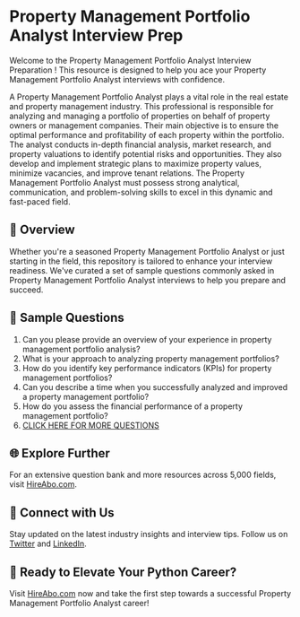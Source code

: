 # Property Management Portfolio Analyst Interview Prep

Welcome to the Property Management Portfolio Analyst Interview Preparation ! This resource is designed to help you ace your Property Management Portfolio Analyst interviews with confidence.

A Property Management Portfolio Analyst plays a vital role in the real estate and property management industry. This professional is responsible for analyzing and managing a portfolio of properties on behalf of property owners or management companies. Their main objective is to ensure the optimal performance and profitability of each property within the portfolio. The analyst conducts in-depth financial analysis, market research, and property valuations to identify potential risks and opportunities. They also develop and implement strategic plans to maximize property values, minimize vacancies, and improve tenant relations. The Property Management Portfolio Analyst must possess strong analytical, communication, and problem-solving skills to excel in this dynamic and fast-paced field.

## 🚀 Overview

Whether you're a seasoned Property Management Portfolio Analyst or just starting in the field, this repository is tailored to enhance your interview readiness. We've curated a set of sample questions commonly asked in Property Management Portfolio Analyst interviews to help you prepare and succeed.

## 📝 Sample Questions

1. Can you please provide an overview of your experience in property management portfolio analysis?
2. What is your approach to analyzing property management portfolios?
3. How do you identify key performance indicators (KPIs) for property management portfolios?
4. Can you describe a time when you successfully analyzed and improved a property management portfolio?
5. How do you assess the financial performance of a property management portfolio?
6. [CLICK HERE FOR MORE QUESTIONS](https://hireabo.com/job/21_1_36/Property%20Management%20Portfolio%20Analyst)

## 🌐 Explore Further

For an extensive question bank and more resources across 5,000 fields, visit [HireAbo.com](https://www.hireabo.com).

## 📱 Connect with Us

Stay updated on the latest industry insights and interview tips. Follow us on [Twitter](https://twitter.com/hireabo) and [LinkedIn](https://www.linkedin.com/in/hire-abo-3609972a8/).

## 🚀 Ready to Elevate Your Python Career?

Visit [HireAbo.com](https://www.hireabo.com) now and take the first step towards a successful Property Management Portfolio Analyst career!